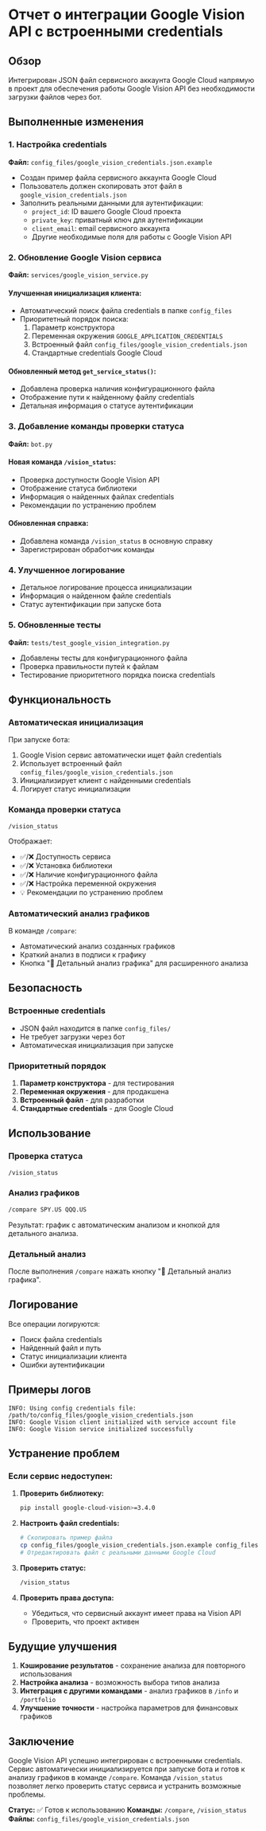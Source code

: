 # Отчет о интеграции Google Vision API с встроенными credentials

## Обзор

Интегрирован JSON файл сервисного аккаунта Google Cloud напрямую в проект для обеспечения работы Google Vision API без необходимости загрузки файлов через бот.

## Выполненные изменения

### 1. Настройка credentials

**Файл:** `config_files/google_vision_credentials.json.example`
- Создан пример файла сервисного аккаунта Google Cloud
- Пользователь должен скопировать этот файл в `google_vision_credentials.json`
- Заполнить реальными данными для аутентификации:
  - `project_id`: ID вашего Google Cloud проекта
  - `private_key`: приватный ключ для аутентификации
  - `client_email`: email сервисного аккаунта
  - Другие необходимые поля для работы с Google Vision API

### 2. Обновление Google Vision сервиса

**Файл:** `services/google_vision_service.py`

#### Улучшенная инициализация клиента:
- Автоматический поиск файла credentials в папке `config_files`
- Приоритетный порядок поиска:
  1. Параметр конструктора
  2. Переменная окружения `GOOGLE_APPLICATION_CREDENTIALS`
  3. Встроенный файл `config_files/google_vision_credentials.json`
  4. Стандартные credentials Google Cloud

#### Обновленный метод `get_service_status()`:
- Добавлена проверка наличия конфигурационного файла
- Отображение пути к найденному файлу credentials
- Детальная информация о статусе аутентификации

### 3. Добавление команды проверки статуса

**Файл:** `bot.py`

#### Новая команда `/vision_status`:
- Проверка доступности Google Vision API
- Отображение статуса библиотеки
- Информация о найденных файлах credentials
- Рекомендации по устранению проблем

#### Обновленная справка:
- Добавлена команда `/vision_status` в основную справку
- Зарегистрирован обработчик команды

### 4. Улучшенное логирование

- Детальное логирование процесса инициализации
- Информация о найденном файле credentials
- Статус аутентификации при запуске бота

### 5. Обновленные тесты

**Файл:** `tests/test_google_vision_integration.py`
- Добавлены тесты для конфигурационного файла
- Проверка правильности путей к файлам
- Тестирование приоритетного порядка поиска credentials

## Функциональность

### Автоматическая инициализация

При запуске бота:
1. Google Vision сервис автоматически ищет файл credentials
2. Использует встроенный файл `config_files/google_vision_credentials.json`
3. Инициализирует клиент с найденными credentials
4. Логирует статус инициализации

### Команда проверки статуса

```
/vision_status
```

Отображает:
- ✅/❌ Доступность сервиса
- ✅/❌ Установка библиотеки
- ✅/❌ Наличие конфигурационного файла
- ✅/❌ Настройка переменной окружения
- 💡 Рекомендации по устранению проблем

### Автоматический анализ графиков

В команде `/compare`:
- Автоматический анализ созданных графиков
- Краткий анализ в подписи к графику
- Кнопка "🤖 Детальный анализ графика" для расширенного анализа

## Безопасность

### Встроенные credentials
- JSON файл находится в папке `config_files/`
- Не требует загрузки через бот
- Автоматическая инициализация при запуске

### Приоритетный порядок
1. **Параметр конструктора** - для тестирования
2. **Переменная окружения** - для продакшена
3. **Встроенный файл** - для разработки
4. **Стандартные credentials** - для Google Cloud

## Использование

### Проверка статуса
```bash
/vision_status
```

### Анализ графиков
```bash
/compare SPY.US QQQ.US
```

Результат: график с автоматическим анализом и кнопкой для детального анализа.

### Детальный анализ
После выполнения `/compare` нажать кнопку "🤖 Детальный анализ графика".

## Логирование

Все операции логируются:
- Поиск файла credentials
- Найденный файл и путь
- Статус инициализации клиента
- Ошибки аутентификации

## Примеры логов

```
INFO: Using config credentials file: /path/to/config_files/google_vision_credentials.json
INFO: Google Vision client initialized with service account file
INFO: Google Vision service initialized successfully
```

## Устранение проблем

### Если сервис недоступен:

1. **Проверить библиотеку:**
   ```bash
   pip install google-cloud-vision>=3.4.0
   ```

2. **Настроить файл credentials:**
   ```bash
   # Скопировать пример файла
   cp config_files/google_vision_credentials.json.example config_files/google_vision_credentials.json
   # Отредактировать файл с реальными данными Google Cloud
   ```

3. **Проверить статус:**
   ```bash
   /vision_status
   ```

4. **Проверить права доступа:**
   - Убедиться, что сервисный аккаунт имеет права на Vision API
   - Проверить, что проект активен

## Будущие улучшения

1. **Кэширование результатов** - сохранение анализа для повторного использования
2. **Настройка анализа** - возможность выбора типов анализа
3. **Интеграция с другими командами** - анализ графиков в `/info` и `/portfolio`
4. **Улучшение точности** - настройка параметров для финансовых графиков

## Заключение

Google Vision API успешно интегрирован с встроенными credentials. Сервис автоматически инициализируется при запуске бота и готов к анализу графиков в команде `/compare`. Команда `/vision_status` позволяет легко проверить статус сервиса и устранить возможные проблемы.

**Статус:** ✅ Готов к использованию
**Команды:** `/compare`, `/vision_status`
**Файлы:** `config_files/google_vision_credentials.json`
